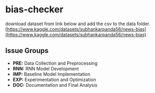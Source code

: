 # bias-checker
download dataset from link below and add the csv to the data folder.
[https://www.kaggle.com/datasets/subhankarpanda56/news-bias](https://www.kaggle.com/datasets/subhankarpanda56/news-bias)


## Issue Groups
- **PRE:** Data Collection and Preprocessing
- **RNN:** RNN Model Development
- **IMP:** Baseline Model Implementation
- **EXP:** Experimentation and Optimization
- **DOC:** Documentation and Final Analysis

